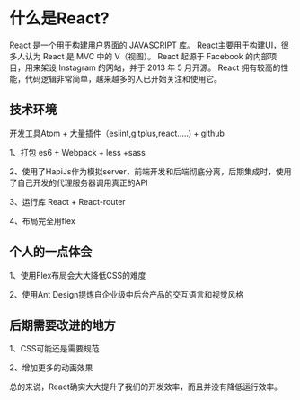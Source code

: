 # 什么是React?
<p>

React 是一个用于构建用户界面的 JAVASCRIPT 库。
React主要用于构建UI，很多人认为 React 是 MVC 中的 V（视图）。
React 起源于 Facebook 的内部项目，用来架设 Instagram 的网站，并于 2013 年 5 月开源。
React 拥有较高的性能，代码逻辑非常简单，越来越多的人已开始关注和使用它。
</p>

## 技术环境
<p>开发工具Atom + 大量插件（eslint,gitplus,react.....) + github </p>
<p>1、打包 es6 + Webpack + less +sass </p>
<p>2、使用了HapiJs作为模拟server，前端开发和后端彻底分离，后期集成时，使用了自己开发的代理服务器调用真正的API </p>
<p>3、运行库 React +  React-router</p>
<p>4、布局完全用flex </p>

## 个人的一点体会
<p>1、使用Flex布局会大大降低CSS的难度</p>
<p>2、使用Ant Design提炼自企业级中后台产品的交互语言和视觉风格</p>

## 后期需要改进的地方
<p>1、CSS可能还是需要规范</p>
<p>2、增加更多的动画效果</p>
<p>总的来说，React确实大大提升了我们的开发效率，而且并没有降低运行效率。</p>
